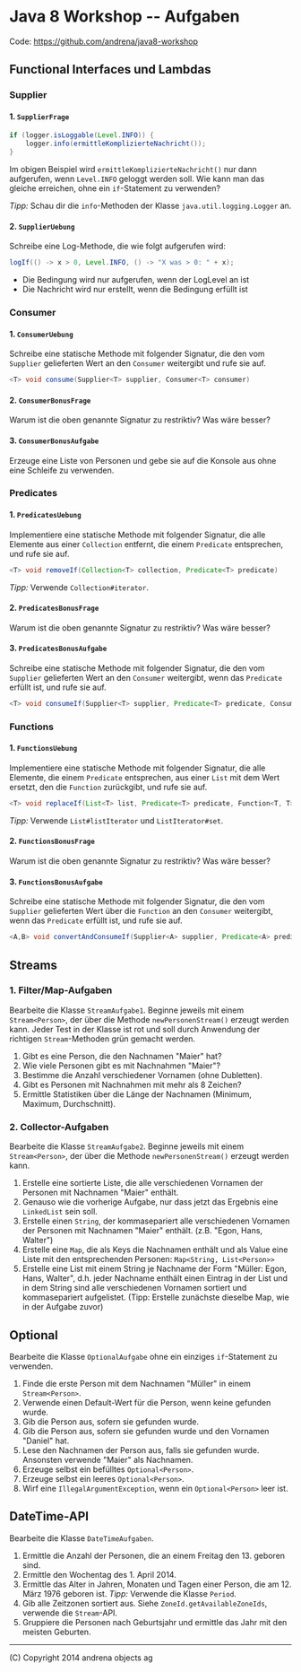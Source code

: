 # Java 8 Workshop -- Aufgaben

Code: <https://github.com/andrena/java8-workshop>

## Functional Interfaces und Lambdas

### Supplier

#### 1. `SupplierFrage`

```java
if (logger.isLoggable(Level.INFO)) {
	logger.info(ermittleKomplizierteNachricht());
}
```

Im obigen Beispiel wird `ermittleKomplizierteNachricht()` nur dann aufgerufen, wenn `Level.INFO` geloggt werden soll. Wie kann man das gleiche erreichen, ohne ein `if`-Statement zu verwenden?

*Tipp:* Schau dir die `info`-Methoden der Klasse `java.util.logging.Logger` an.

#### 2. `SupplierUebung`

Schreibe eine Log-Methode, die wie folgt aufgerufen wird:

```java
logIf(() -> x > 0, Level.INFO, () -> "X was > 0: " + x);
```
- Die Bedingung wird nur aufgerufen, wenn der LogLevel an ist
- Die Nachricht wird nur erstellt, wenn die Bedingung erfüllt ist

### Consumer

#### 1. `ConsumerUebung`

Schreibe eine statische Methode mit folgender Signatur, die den vom `Supplier` gelieferten Wert an den `Consumer` weitergibt und rufe sie auf.

```java
<T> void consume(Supplier<T> supplier, Consumer<T> consumer)
```

#### 2. `ConsumerBonusFrage`

Warum ist die oben genannte Signatur zu restriktiv? Was wäre besser?

#### 3. `ConsumerBonusAufgabe`

Erzeuge eine Liste von Personen und gebe sie auf die Konsole aus ohne eine Schleife zu verwenden.

### Predicates

#### 1. `PredicatesUebung`

Implementiere eine statische Methode mit folgender Signatur, die alle Elemente aus einer `Collection` entfernt, die einem `Predicate` entsprechen, und rufe sie auf.

```java
<T> void removeIf(Collection<T> collection, Predicate<T> predicate)
```

*Tipp:* Verwende `Collection#iterator`.

#### 2. `PredicatesBonusFrage`

Warum ist die oben genannte Signatur zu restriktiv? Was wäre besser?


#### 3. `PredicatesBonusAufgabe`

Schreibe eine statische Methode mit folgender Signatur, die den vom `Supplier` gelieferten Wert an den `Consumer` weitergibt, wenn das `Predicate` erfüllt ist, und rufe sie auf.

```java
<T> void consumeIf(Supplier<T> supplier, Predicate<T> predicate, Consumer<T> consumer)
```

### Functions

#### 1. `FunctionsUebung`

Implementiere eine statische Methode mit folgender Signatur, die alle Elemente, die einem `Predicate` entsprechen, aus einer `List` mit dem Wert ersetzt, den die `Function` zurückgibt, und rufe sie auf.

```java
<T> void replaceIf(List<T> list, Predicate<T> predicate, Function<T, T> function)
```

*Tipp:* Verwende `List#listIterator` und `ListIterator#set`.

#### 2. `FunctionsBonusFrage`

Warum ist die oben genannte Signatur zu restriktiv? Was wäre besser?


#### 3. `FunctionsBonusAufgabe`

Schreibe eine statische Methode mit folgender Signatur, die den vom `Supplier` gelieferten Wert über die `Function` an den `Consumer` weitergibt, wenn das `Predicate` erfüllt ist, und rufe sie auf.

```java
<A,B> void convertAndConsumeIf(Supplier<A> supplier, Predicate<A> predicate, Function<A,B> function, Consumer<B> consumer)
```


## Streams

### 1. Filter/Map-Aufgaben

Bearbeite die Klasse `StreamAufgabe1`. Beginne jeweils mit einem `Stream<Person>`, der über die Methode `newPersonenStream()` erzeugt werden kann.
Jeder Test in der Klasse ist rot und soll durch Anwendung der richtigen `Stream`-Methoden grün gemacht werden.

1. Gibt es eine Person, die den Nachnamen "Maier" hat?
1. Wie viele Personen gibt es mit Nachnahmen "Maier"?
1. Bestimme die Anzahl verschiedener Vornamen (ohne Dubletten).
1. Gibt es Personen mit Nachnahmen mit mehr als 8 Zeichen?
1. Ermittle Statistiken über die Länge der Nachnamen (Minimum, Maximum, Durchschnitt).

### 2. Collector-Aufgaben

Bearbeite die Klasse `StreamAufgabe2`. Beginne jeweils mit einem `Stream<Person>`, der über die Methode `newPersonenStream()` erzeugt werden kann.

1. Erstelle eine sortierte Liste, die alle verschiedenen Vornamen der Personen mit Nachnamen "Maier" enthält.
1. Genauso wie die vorherige Aufgabe, nur dass jetzt das Ergebnis eine `LinkedList` sein soll.
1. Erstelle einen `String`, der kommasepariert alle verschiedenen Vornamen der Personen mit Nachnamen "Maier" enthält. (z.B. "Egon, Hans, Walter")
1. Erstelle eine `Map`, die als Keys die Nachnamen enthält und als Value eine Liste mit den entsprechenden Personen: `Map<String, List<Person>>`
1. Erstelle eine List mit einem String je Nachname der Form "Müller: Egon, Hans, Walter", d.h. jeder Nachname enthält einen Eintrag in der List und in dem String sind alle verschiedenen Vornamen sortiert und kommasepariert aufgelistet. (Tipp: Erstelle zunächste dieselbe Map, wie in der Aufgabe zuvor)


## Optional

Bearbeite die Klasse `OptionalAufgabe` ohne ein einziges `if`-Statement zu verwenden.

1. Finde die erste Person mit dem Nachnamen "Müller" in einem `Stream<Person>`.
1. Verwende einen Default-Wert für die Person, wenn keine gefunden wurde.
1. Gib die Person aus, sofern sie gefunden wurde.
1. Gib die Person aus, sofern sie gefunden wurde und den Vornamen "Daniel" hat.
1. Lese den Nachnamen der Person aus, falls sie gefunden wurde. Ansonsten verwende "Maier" als Nachnamen.
1. Erzeuge selbst ein befülltes `Optional<Person>`.
1. Erzeuge selbst ein leeres `Optional<Person>`.
1. Wirf eine `IllegalArgumentException`, wenn ein `Optional<Person>` leer ist.

<!--BREAK-->

## DateTime-API

Bearbeite die Klasse `DateTimeAufgaben`.

1. Ermittle die Anzahl der Personen, die an einem Freitag den 13. geboren sind.
1. Ermittle den Wochentag des 1. April 2014.
1. Ermittle das Alter in Jahren, Monaten und Tagen einer Person, die am 12. März 1976 geboren ist. *Tipp:* Verwende die Klasse `Period`.
1. Gib alle Zeitzonen sortiert aus. Siehe `ZoneId.getAvailableZoneIds`, verwende die `Stream`-API.
1. Gruppiere die Personen nach Geburtsjahr und ermittle das Jahr mit den meisten Geburten.

---
(C) Copyright 2014 andrena objects ag
